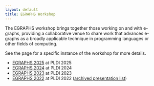 ```yaml
---
layout: default
title: EGRAPHS Workshop
---
```


The EGRAPHS workshop brings together those working on and with e-graphs,
providing a collaborative venue to share work that advances e-graphs as
a broadly applicable technique in programming languages or other fields
of computing.

See the page for a specific instance of the workshop for more details.

-   [EGRAPHS 2025](https://pldi25.sigplan.org/home/egraphs-2025) at PLDI 2025
-   [EGRAPHS 2024](https://pldi24.sigplan.org/home/egraphs-2024) at PLDI 2024
-   [EGRAPHS 2023](https://pldi23.sigplan.org/home/egraphs-2023) at PLDI 2023
-   [EGRAPHS 2022](https://pldi22.sigplan.org/home/egraphs-2022) at PLDI 2022
    ([archived presentation list](2022.html))
